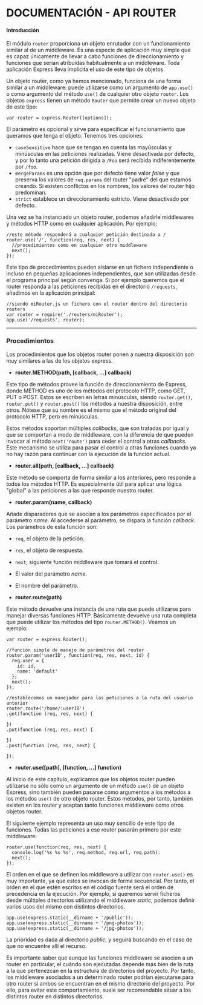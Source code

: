 # DOCUMENTACIÓN - API ROUTER

#### Introducción

El módulo `router` proporciona un objeto enrutador con un funcionamiento similar al de un middleware. Es una especie de aplicación muy simple que es capaz únicamente de llevar a cabo funciones de direccionamiento y funciones que serían atribuidas habitualmente a un middleware. Toda aplicación Express lleva implícita el uso de este tipo de objetos.

Un objeto router, como ya hemos mencionado, funciona de una forma similar a un middleware: puede utilizarse como un argumento de `app.use()` o como argumento del método `use()` de cualquier otro objeto `router`. Los objetos `express` tienen un método `Router` que permite crear un nuevo objeto de este tipo:

```
var router = express.Router([options]);
```

El parámetro es opcional y sirve para especificar el funcionamiento que queramos que tenga el objeto. Tenemos tres opciones:

* `caseSensitive` hace que se tengan en cuenta las mayúsculas y minúsculas en las peticiones realizadas. Viene desactivada por defecto, y por lo tanto una petición dirigida a `/Foo` será recibida indiferentemente por `/foo`.
* `mergeParams` es una opción que por defecto tiene valor _false_ y que preserva los valores de `req.params` del router "padre" del que estamos creando. Si existen conflictos en los nombres, los valores del router hijo predominan.
* `strict` establece un direccionamiento estricto. Viene desactivado por defecto.

Una vez se ha instanciado un objeto router, podemos añadirle middlewares y métodos HTTP como en cualquier aplicación. Por ejemplo:

```
//este método responderá a cualquier petición destinada a /
router.use('/', function(req, res, next) {
  //procedimientos como en cualquier otro middleware
  next();
});
```

Este tipo de procedimientos pueden aislarse en un fichero independiente o incluso en pequeñas aplicaciones independientes, que son utilizadas desde el programa principal según convenga. Si por ejemplo queremos que el router responda a las peticiones recibidas en el directorio `/requests`, añadimos en la aplicación principal:

```
//siendo miRouter.js un fichero con el router dentro del directorio routers
var router = require('./routers/miRouter');
app.use('/requests', router);
```
---
### Procedimientos

Los procedimientos que los objetos router ponen a nuestra disposición son muy similares a las de los objetos express.


* __router.METHOD(path, [callback, ...] callback)__

Este tipo de métodos provee la función de direccionamiento de Express, donde METHOD es uno de los métodos del protocolo HTTP, como GET, PUT o POST. Estos se escriben en letras minúsculas, siendo `router.get()`, `router.put()` y `router.post()` los métodos a nuestra disposición, entre otros. Nótese que su nombre es el mismo que el método original del protocolo HTTP, pero en minúsculas.

Estos métodos soportan múltiples _callbacks_, que son tratadas por igual y que se comportan a modo de middleware, con la diferencia de que pueden invocar al método `next('route')` para ceder el control a otras _callbacks_. Este mecanismo se utiliza para pasar el control a otras funciones cuando ya no hay razón para continuar con la ejecución de la función actual.


* __router.all(path, [callback, ...] callback)__

Este método se comporta de forma similar a los anteriores, pero responde a todos los métodos HTTP. Es especialmente útil para aplicar una lógica "global" a las peticiones a las que responde nuestro router.


* __router.param(name, callback)__

Añade disparadores que se asocian a los parámetros especificados por el parámetro _name_. Al accederse al parámetro, se dispara la función _callback_. Los parámetros de esta función son:

* `req`, el objeto de la petición.
* `res`, el objeto de respuesta.
* `next`, siguiente función middleware que tomará el control.
* El valor del parámetro _name_.
* El nombre del parámetro.


* __router.route(path)__

Este método devuelve una instancia de una ruta que puede utilizarse para manejar diversas funciones HTTP. Básicamente devuelve una ruta completa que puede utilizar los métodos del tipo `router.METHOD()`. Veamos un ejemplo:

```
var router = express.Router();

//función simple de manejo de parámetros del router
router.param('userID', function(req, res, next, id) {
  req.user = {
    id: id,
    name: 'default'
  };
  next();
});

//establecemos un manejador para las peticiones a la ruta del usuario anterior
router.route('/home/:userID')
.get(function (req, res, next) {

})
.put(function (req, res, next) {

})
.post(function (req, res, next) {

});
```


* __router.use([path], [function, ...] function)__

Al inicio de este capítulo, explicamos que los objetos router pueden utilizarse no sólo como un argumento de un método `use()` de un objeto Express, sino también pueden pasarse como argumentos a los métodos a los métodos `use()` de otro objeto router. Estos métodos, por tanto, también existen en los router y aceptan tanto funciones middleware como otros objetos router.

El siguiente ejemplo representa un uso muy sencillo de este tipo de funciones. Todas las peticiones a ese router pasarán primero por este middleware:

```
router.use(function(req, res, next) {
  console.log('%s %s %s', req.method, req.url, req.path):
  next();
});
```

El orden en el que se definen los middleware a utilizar con `router.use()` es muy importante, ya que estos se invocan de forma secuencial. Por tanto, el orden en el que estén escritos en el código fuente será el orden de precedencia en la ejecución. Por ejemplo, si queremos servir ficheros desde múltiples directorios utilizando el middleware _static_, podemos definir varios usos del mismo con distintos directorios.

```
app.use(express.static(__dirname + '/public'));
app.use(express.static(__dirname + '/png-photos'));
app.use(express.static(__dirname + '/jpg-photos'));
```

La prioridad es dada al directorio _public_, y seguirá buscando en el caso de que no encuentre allí el recurso.

Es importante saber que aunque las funciones middleware se asocien a un router en particular, el cuándo son ejecutadas depende más bien de la ruta a la que pertenezcan en la estructura de directorios del proyecto. Por tanto, los middleware asociados a un determinado router podrían ejecutarse para otro router si ambos se encuentran en el mismo directorio del proyecto. Por ello, para evitar este comportamiento, suele ser recomendable situar a los distintos router en distintos directorios.
